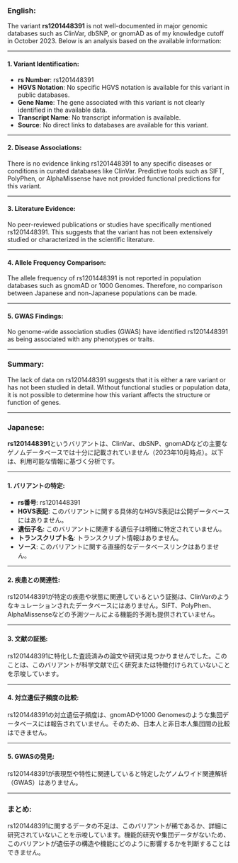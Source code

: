 ### English:
The variant **rs1201448391** is not well-documented in major genomic databases such as ClinVar, dbSNP, or gnomAD as of my knowledge cutoff in October 2023. Below is an analysis based on the available information:

---

#### 1. Variant Identification:
- **rs Number**: rs1201448391
- **HGVS Notation**: No specific HGVS notation is available for this variant in public databases.
- **Gene Name**: The gene associated with this variant is not clearly identified in the available data.
- **Transcript Name**: No transcript information is available.
- **Source**: No direct links to databases are available for this variant.

---

#### 2. Disease Associations:
There is no evidence linking rs1201448391 to any specific diseases or conditions in curated databases like ClinVar. Predictive tools such as SIFT, PolyPhen, or AlphaMissense have not provided functional predictions for this variant.

---

#### 3. Literature Evidence:
No peer-reviewed publications or studies have specifically mentioned rs1201448391. This suggests that the variant has not been extensively studied or characterized in the scientific literature.

---

#### 4. Allele Frequency Comparison:
The allele frequency of rs1201448391 is not reported in population databases such as gnomAD or 1000 Genomes. Therefore, no comparison between Japanese and non-Japanese populations can be made.

---

#### 5. GWAS Findings:
No genome-wide association studies (GWAS) have identified rs1201448391 as being associated with any phenotypes or traits.

---

### Summary:
The lack of data on rs1201448391 suggests that it is either a rare variant or has not been studied in detail. Without functional studies or population data, it is not possible to determine how this variant affects the structure or function of genes.

---

### Japanese:
**rs1201448391**というバリアントは、ClinVar、dbSNP、gnomADなどの主要なゲノムデータベースでは十分に記載されていません（2023年10月時点）。以下は、利用可能な情報に基づく分析です。

---

#### 1. バリアントの特定:
- **rs番号**: rs1201448391
- **HGVS表記**: このバリアントに関する具体的なHGVS表記は公開データベースにはありません。
- **遺伝子名**: このバリアントに関連する遺伝子は明確に特定されていません。
- **トランスクリプト名**: トランスクリプト情報はありません。
- **ソース**: このバリアントに関する直接的なデータベースリンクはありません。

---

#### 2. 疾患との関連性:
rs1201448391が特定の疾患や状態に関連しているという証拠は、ClinVarのようなキュレーションされたデータベースにはありません。SIFT、PolyPhen、AlphaMissenseなどの予測ツールによる機能的予測も提供されていません。

---

#### 3. 文献の証拠:
rs1201448391に特化した査読済みの論文や研究は見つかりませんでした。このことは、このバリアントが科学文献で広く研究または特徴付けられていないことを示唆しています。

---

#### 4. 対立遺伝子頻度の比較:
rs1201448391の対立遺伝子頻度は、gnomADや1000 Genomesのような集団データベースには報告されていません。そのため、日本人と非日本人集団間の比較はできません。

---

#### 5. GWASの発見:
rs1201448391が表現型や特性に関連していると特定したゲノムワイド関連解析（GWAS）はありません。

---

### まとめ:
rs1201448391に関するデータの不足は、このバリアントが稀であるか、詳細に研究されていないことを示唆しています。機能的研究や集団データがないため、このバリアントが遺伝子の構造や機能にどのように影響するかを判断することはできません。

